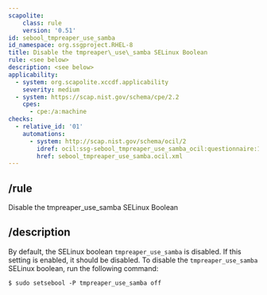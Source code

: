 ```yaml
---
scapolite:
    class: rule
    version: '0.51'
id: sebool_tmpreaper_use_samba
id_namespace: org.ssgproject.RHEL-8
title: Disable the tmpreaper\_use\_samba SELinux Boolean
rule: <see below>
description: <see below>
applicability:
  - system: org.scapolite.xccdf.applicability
    severity: medium
  - system: https://scap.nist.gov/schema/cpe/2.2
    cpes:
      - cpe:/a:machine
checks:
  - relative_id: '01'
    automations:
      - system: http://scap.nist.gov/schema/ocil/2
        idref: ocil:ssg-sebool_tmpreaper_use_samba_ocil:questionnaire:1
        href: sebool_tmpreaper_use_samba.ocil.xml
---
```



## /rule

Disable the tmpreaper\_use\_samba SELinux Boolean

## /description

By
default, the SELinux boolean `tmpreaper_use_samba` is disabled. If this
setting is enabled, it should be disabled. To disable the
`tmpreaper_use_samba` SELinux boolean, run the following command:

``` 
$ sudo setsebool -P tmpreaper_use_samba off
```
